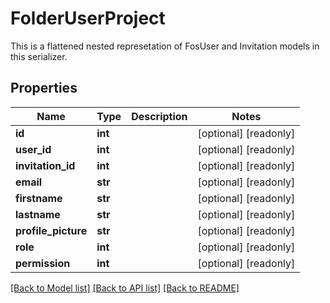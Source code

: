 # FolderUserProject

 This is a flattened nested represetation of FosUser and Invitation models in this serializer. 
## Properties
Name | Type | Description | Notes
------------ | ------------- | ------------- | -------------
**id** | **int** |  | [optional] [readonly] 
**user_id** | **int** |  | [optional] [readonly] 
**invitation_id** | **int** |  | [optional] [readonly] 
**email** | **str** |  | [optional] [readonly] 
**firstname** | **str** |  | [optional] [readonly] 
**lastname** | **str** |  | [optional] [readonly] 
**profile_picture** | **str** |  | [optional] [readonly] 
**role** | **int** |  | [optional] [readonly] 
**permission** | **int** |  | [optional] [readonly] 

[[Back to Model list]](../README.md#documentation-for-models) [[Back to API list]](../README.md#documentation-for-api-endpoints) [[Back to README]](../README.md)


